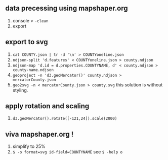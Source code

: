 ## data precessing using mapshaper.org
1. console > `-clean`
2. export
## export to svg
1. `cat COUNTY.json | tr -d '\n' > COUNTYoneline.json`
2. `ndjson-split 'd.features' < COUNTYoneline.json > county.ndjson`
3. `ndjson-map 'd.id = d.properties.COUNTYNAME, d' < county.ndjson > county-name.ndjson`
4. `geoproject -n 'd3.geoMercator()' county.ndjson > mercatorCounty.json`
5. `geo2svg -n < mercatorCounty.json > county.svg`
this solution is without styling.

## apply rotation and scaling
1. `d3.geoMercator().rotate([-121,24]).scale(2000)`

## viva mapshaper.org !
1. simplify to 25%
2. `$ -o format=svg id-field=COUNTYNAME`
  see `$ -help o`
